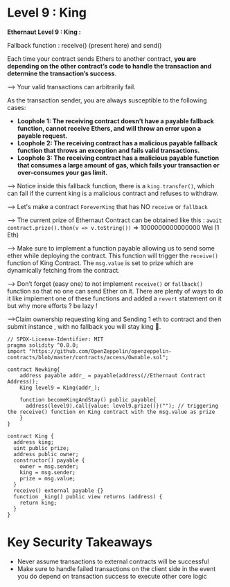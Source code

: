 # Level 9 : King

**Ethernaut Level 9 : King :** 

Fallback function : receive() (present here) and send()

Each time your contract sends Ethers to another contract, **you are depending on the other contract’s code to handle the transaction and determine the transaction’s success**.

—> Your valid transactions can arbitrarily fail.

As the transaction sender, you are always susceptible to the following cases:

- **Loophole 1: The receiving contract doesn’t have a payable fallback function, cannot receive Ethers, and will throw an error upon a payable request.**
- **Loophole 2: The receiving contract has a malicious payable fallback function that throws an exception and fails valid transactions.**
- **Loophole 3: The receiving contract has a malicious payable function that consumes a large amount of gas, which fails your transaction or over-consumes your gas limit.**

—> Notice inside this fallback function, there is a `king.transfer()`, which can fail if the current king is a malicious contract and refuses to withdraw.

—> Let's make a contract `ForeverKing` that has NO `receive` or `fallback`

—> The current prize of Ethernaut Contract can be obtained like this : `await contract.prize().then(v => v.toString())` ⇒ 1000000000000000 Wei (1 Eth)

—> Make sure to implement a function payable allowing us to send some ether while deploying the contract. This function will trigger the `receive()` function of King Contract. The `msg.value` is set to prize which are dynamically fetching from the contract.

—> Don’t forget (easy one) to not implement `receive()` or `fallback()` function so that no one can send Ether on it. There are plenty of ways to do it like implement one of these functions and added a `revert` statement on it but why more efforts ? be lazy ! 

—>Claim ownership requesting king and  Sending 1 eth to contract and then submit instance , with no fallback you will stay king 👑.

```solidity
// SPDX-License-Identifier: MIT
pragma solidity ^0.8.0;
import "https://github.com/OpenZeppelin/openzeppelin-contracts/blob/master/contracts/access/Ownable.sol";

contract Newking{
    address payable addr_ = payable(address(//Ethernaut Contract Address));
    King level9 = King(addr_);

    function becomeKingAndStay() public payable{
      address(level9).call{value: level9.prize()}(""); // triggering the receive() function on King contract with the msg.value as prize
    }
}

contract King {
  address king;
  uint public prize;
  address public owner;
  constructor() payable {
    owner = msg.sender;  
    king = msg.sender;
    prize = msg.value;
  }
  receive() external payable {}
  function _king() public view returns (address) {
    return king;
  }
}
```

# **Key Security Takeaways**

- Never assume transactions to external contracts will be successful
- Make sure to handle failed transactions on the client side in the event you do depend on transaction success to execute other core logic